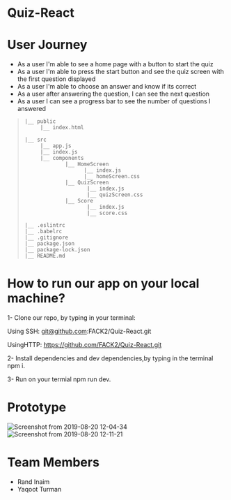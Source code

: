 # Quiz-React

# User Journey
 - As a user I'm able to see a home page with a button to start the quiz
 - As a user I'm able to press the start button and see the quiz screen with the first question displayed
 - As a user I'm able to choose an answer and know if its correct
 - As a user after answering the question, I can see the next question 
 - As a user I can see a progress bar to see the number of questions I answered
 

  
> ```
>|__ public
>      |__ index.html
>     
>|__ src
>      |__ app.js
>      |__ index.js
>      |__ components
>              |__ HomeScreen
>                    |__ index.js
>                    |__ homeScreen.css              
>              |__ QuizScreen
>                     |__ index.js
>                     |__ quizScreen.css              
>              |__ Score
>                     |__ index.js
>                     |__ score.css           
>
>|__ .eslintrc
>|__ .babelrc
>|__ .gitignore
>|__ package.json
>|__ package-lock.json
>|__ README.md
> ```
  
  
# How to run our app on your local machine?
  1- Clone our repo, by typing in your terminal:

  Using SSH: git@github.com:FACK2/Quiz-React.git

  UsingHTTP: https://github.com/FACK2/Quiz-React.git

  2- Install dependencies and dev dependencies,by typing in the terminal npm i.

  3- Run on your termial npm run dev.


# Prototype
  ![Screenshot from 2019-08-20 12-04-34](https://user-images.githubusercontent.com/27896127/63334315-daa54480-c343-11e9-9124-147cee6dc947.png)
  ![Screenshot from 2019-08-20 12-11-21](https://user-images.githubusercontent.com/27896127/63334273-bf3a3980-c343-11e9-9a7b-7b50c0de28ad.png)
  
# Team Members
  - Rand Inaim
  - Yaqoot Turman


